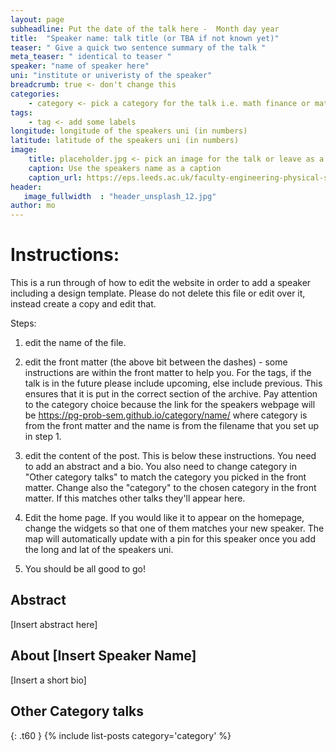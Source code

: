 ```yaml
---
layout: page
subheadline: Put the date of the talk here -  Month day year
title:  "Speaker name: talk title (or TBA if not known yet)"
teaser: " Give a quick two sentence summary of the talk "
meta_teaser: " identical to teaser "
speaker: "name of speaker here"
uni: "institute or univeristy of the speaker"
breadcrumb: true <- don't change this
categories:
    - category <- pick a category for the talk i.e. math finance or math bio ...
tags:
    - tag <- add some labels
longitude: longitude of the speakers uni (in numbers)
latitude: latitude of the speakers uni (in numbers)
image:
    title: placeholder.jpg <- pick an image for the talk or leave as a placeholder until you have one. This image needs to be saved in the images folder
    caption: Use the speakers name as a caption
    caption_url: https://eps.leeds.ac.uk/faculty-engineering-physical-sciences/pgr/8775/luis-mario-chaparro-jaquez
header:
   image_fullwidth  : "header_unsplash_12.jpg"
author: mo
---
```


# Instructions:

This is a run through of how to edit the website in order to add a speaker including a design template. Please do not delete this file or edit over it, instead create a copy and edit that.

Steps:

 1. edit the name of the file.
    
 2. edit the front matter (the above bit between the dashes) - some instructions are within the front matter to help you. For the tags, if the talk is in the future please include upcoming, else include previous. This ensures that it is put in the correct section of the archive. Pay attention to the category choice because the link for the speakers webpage will be https://pg-prob-sem.github.io/category/name/ where category is from the front matter and the name is from the filename that you set up in step 1.
    
 3. edit the content of the post. This is below these instructions. You need to add an abstract and a bio. You also need to change category in "Other category talks" to match the category you picked in the front matter. Change also the "category" to the chosen category in the front matter. If this matches other talks they'll appear here.

 4. Edit the home page. If you would like it to appear on the homepage, change the widgets so that one of them matches your new speaker. The map will automatically update with a pin for this speaker once you add the long and lat of the speakers uni.

 5. You should be all good to go!



## Abstract
[Insert abstract here]

## About [Insert Speaker Name]
[Insert a short bio]

## Other Category talks
{: .t60 }
{% include list-posts category='category' %}

